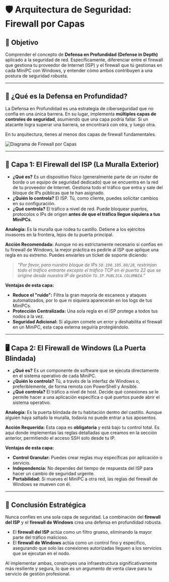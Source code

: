 # 🛡️ Arquitectura de Seguridad: Firewall por Capas

## 🎯 Objetivo
Comprender el concepto de **Defensa en Profundidad (Defense in Depth)** aplicado a la seguridad de red. Específicamente, diferenciar entre el firewall que gestiona tu proveedor de Internet (ISP) y el firewall que tú gestionas en cada MiniPC con Windows, y entender cómo ambos contribuyen a una postura de seguridad robusta.

---

## 🤔 ¿Qué es la Defensa en Profundidad?

La Defensa en Profundidad es una estrategia de ciberseguridad que no confía en una única barrera. En su lugar, implementa **múltiples capas de controles de seguridad**, asumiendo que una capa podría fallar. Si un atacante logra superar una barrera, se encontrará con otra, y luego otra.

En tu arquitectura, tienes al menos dos capas de firewall fundamentales.

![Diagrama de Firewall por Capas](https://i.imgur.com/3oXgqB6.png)

--- 

## 🧱 Capa 1: El Firewall del ISP (La Muralla Exterior)

- **¿Qué es?** Es un dispositivo físico (generalmente parte de un router de borde o un equipo de seguridad dedicado) que se encuentra en la red de tu proveedor de Internet. Gestiona todo el tráfico que entra y sale del bloque de IPs públicas que te han asignado.
- **¿Quién lo controla?** El ISP. Tú, como cliente, puedes solicitar cambios en su configuración.
- **¿Qué controla?** El tráfico a nivel de red. Puede bloquear puertos, protocolos o IPs de origen **antes de que el tráfico llegue siquiera a tus MiniPCs**.

**Analogía:** Es la muralla que rodea tu castillo. Detiene a los ejércitos invasores en la frontera, lejos de tu puerta principal.

**Acción Recomendada:**
Aunque no es estrictamente necesario si confías en tu firewall de Windows, la mejor práctica es pedirle al ISP que aplique una regla en su extremo. Puedes enviarles un ticket de soporte diciendo:

> *"Por favor, para nuestro bloque de IPs `50.190.105.80/28`, restrinjan todo el tráfico entrante excepto el tráfico TCP en el puerto 22 que se origine desde nuestra IP de gestión `TU.IP.PUBLICA.COLOMBIA`."*

**Ventajas de esta capa:**
- **Reduce el "ruido":** Filtra la gran mayoría de escaneos y ataques automatizados, por lo que ni siquiera aparecerán en los logs de tus MiniPCs.
- **Protección Centralizada:** Una sola regla en el ISP protege a todos tus nodos a la vez.
- **Seguridad Adicional:** Si alguien comete un error y deshabilita el firewall en un MiniPC, esta capa externa seguiría protegiéndolo.

--- 

## 🖥️ Capa 2: El Firewall de Windows (La Puerta Blindada)

- **¿Qué es?** Es un componente de software que se ejecuta directamente en el sistema operativo de cada MiniPC.
- **¿Quién lo controla?** Tú, a través de la interfaz de Windows o, preferiblemente, de forma remota con PowerShell y Ansible.
- **¿Qué controla?** El tráfico a nivel de host. Decide qué conexiones se le permite hacer a una aplicación específica o qué puertos puede abrir el sistema operativo.

**Analogía:** Es la puerta blindada de tu habitación dentro del castillo. Aunque alguien haya saltado la muralla, todavía no puede entrar a tus aposentos.

**Acción Requerida:**
Esta capa es **obligatoria** y está bajo tu control total. Es aquí donde implementas las reglas detalladas que creamos en la sección anterior, permitiendo el acceso SSH solo desde tu IP.

**Ventajas de esta capa:**
- **Control Granular:** Puedes crear reglas muy específicas por aplicación o servicio.
- **Independencia:** No dependes del tiempo de respuesta del ISP para hacer un cambio de seguridad urgente.
- **Portabilidad:** Si mueves el MiniPC a otra red, las reglas del firewall de Windows se mueven con él.

--- 

## 🧠 Conclusión Estratégica

Nunca confíes en una sola capa de seguridad. La combinación del **firewall del ISP** y el **firewall de Windows** crea una defensa en profundidad robusta.

- El **firewall del ISP** actúa como un filtro grueso, eliminando la mayor parte del tráfico malicioso.
- El **firewall de Windows** actúa como un control fino y específico, asegurando que solo las conexiones autorizadas lleguen a los servicios que se ejecutan en el nodo.

Al implementar ambas, construyes una infraestructura significativamente más resiliente y segura, lo que es un argumento de venta clave para tu servicio de gestión profesional.